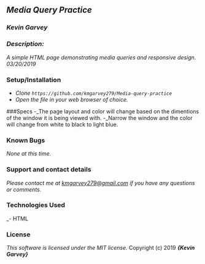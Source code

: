 ## _Media Query Practice_

### _***Kevin Garvey***_

### _Description:_
_A simple HTML page demonstrating media queries and responsive design. 03/20/2019_

### Setup/Installation
- _Clone ``https://github.com/kmgarvey279/Media-query-practice``_
- _Open the file in your web browser of choice._

###Specs
-_The page layout and color will change based on the dimentions of the window it is being viewed with. 
-_Narrow the window and the color will change from white to black to light blue.

### Known Bugs
_None at this time._

### Support and contact details

_Please contact me at kmgarvey279@gmail.com if you have any questions or comments._

### Technologies Used

_- HTML

### License

_This software is licensed under the MIT license._
Copyright (c) 2019 **_{Kevin Garvey}_**
